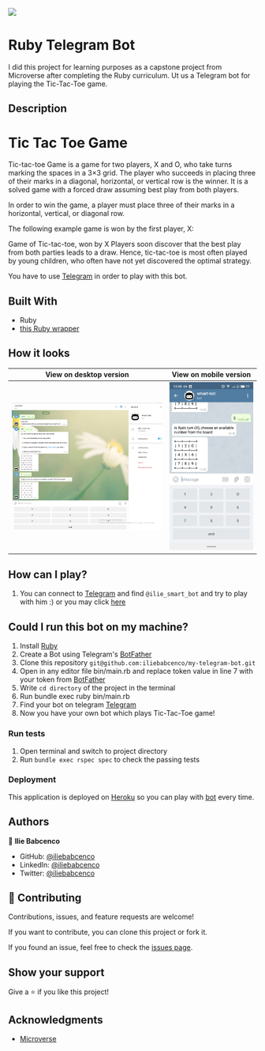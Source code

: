 ![](https://img.shields.io/badge/Microverse-blueviolet)

# Ruby Telegram Bot

I did this project for learning purposes as a capstone project from Microverse after completing the Ruby curriculum.
Ut us a Telegram bot for playing the Tic-Tac-Toe game.

## Description

# Tic Tac Toe Game

Tic-tac-toe Game is a game for two players, X and O, who take turns marking the spaces in a 3×3 grid. The player who succeeds in placing three of their marks in a diagonal, horizontal, or vertical row is the winner. It is a solved game with a forced draw assuming best play from both players.

In order to win the game, a player must place three of their marks in a horizontal, vertical, or diagonal row.

The following example game is won by the first player, X:

Game of Tic-tac-toe, won by X
Players soon discover that the best play from both parties leads to a draw. Hence, tic-tac-toe is most often played by young children, who often have not yet discovered the optimal strategy.

You have to use [Telegram](https://web.telegram.org/) in order to play with this bot.

## Built With

- Ruby
- [this Ruby wrapper](https://github.com/atipugin/telegram-bot-ruby)

## How it looks

| View on desktop version  | View on mobile version   |
| ------------------------ | ------------------------ |
| ![](assets/example1.png) | ![](assets/example2.jpg) |

## How can I play?

1. You can connect to [Telegram](https://web.telegram.org/) and find `@ilie_smart_bot` and try to play with him :) or you may click [here](https://telegram.me/ilie_smart_bot)

## Could I run this bot on my machine?

1. Install [Ruby](https://www.ruby-lang.org/en/documentation/installation/)
2. Create a Bot using Telegram's [BotFather](https://t.me/botfather)
3. Clone this repository `git@github.com:iliebabcenco/my-telegram-bot.git`
4. Open in any editor file bin/main.rb and replace token value in line 7 with your token from [BotFather](https://t.me/botfather)
5. Write `cd directory` of the project in the terminal
6. Run bundle exec ruby bin/main.rb
7. Find your bot on telegram [Telegram](https://web.telegram.org/)
8. Now you have your own bot which plays Tic-Tac-Toe game!

### Run tests

1. Open terminal and switch to project directory
2. Run `bundle exec rspec spec` to check the passing tests

### Deployment

This application is deployed on [Heroku](https://www.heroku.com/) so you can play with [bot](https://telegram.me/ilie_smart_bot) every time.

## Authors

👤 **Ilie Babcenco**

- GitHub: [@iliebabcenco](https://github.com/iliebabcenco)
- LinkedIn: [@iliebabcenco](https://www.linkedin.com/in/ilie-babcenco-72459a1b1/)
- Twitter: [@iliebabcenco](https://twitter.com/BabcencoIlie)

## 🤝 Contributing

Contributions, issues, and feature requests are welcome!

If you want to contribute, you can clone this project or fork it.

If you found an issue, feel free to check the [issues page](https://github.com/iliebabcenco/my-telegram-bot/issues).

## Show your support

Give a ⭐️ if you like this project!

## Acknowledgments

- [Microverse](https://www.microverse.org/)
